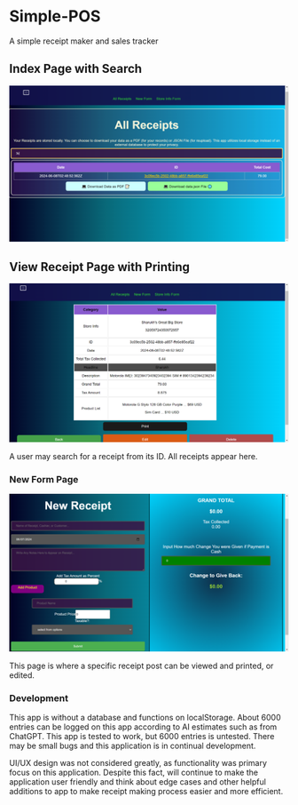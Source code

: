 # Simple-POS

A simple receipt maker and sales tracker


## Index Page with Search

![index page](./rappindex.PNG)



## View Receipt Page with Printing

![View Receipts](./rappview2.PNG)

A user may search for a receipt from its ID. All receipts appear here.


### New Form Page

![New Form Page](./rappform.PNG)

This page is where a specific receipt post can be viewed and printed, or edited.

### Development

This app is without a database and functions on localStorage. About 6000 entries can be logged on this app according to AI estimates such as from ChatGPT. This app is tested to work, but 6000 entries is untested. There may be small bugs and this application is in continual development. 

UI/UX design was not considered greatly, as functionality was primary focus on this application. Despite this fact, will continue to make the application user friendly and think about edge cases and other helpful additions to app to make receipt making process easier and more efficient. 


